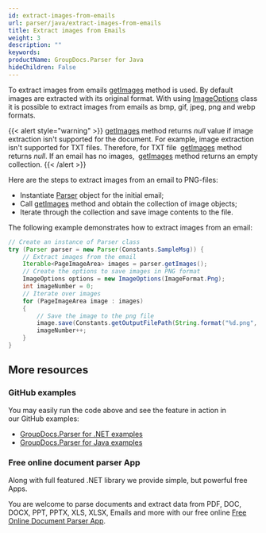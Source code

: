 ```yaml
---
id: extract-images-from-emails
url: parser/java/extract-images-from-emails
title: Extract images from Emails
weight: 3
description: ""
keywords: 
productName: GroupDocs.Parser for Java
hideChildren: False
---
```

To extract images from emails [getImages](https://apireference.groupdocs.com/java/parser/com.groupdocs.parser/Parser#getImages()) method is used. By default images are extracted with its original format. With using [ImageOptions](https://apireference.groupdocs.com/java/parser/com.groupdocs.parser.options/ImageOptions) class it is possible to extract images from emails as bmp, gif, jpeg, png and webp formats.

{{< alert style="warning" >}}
[getImages](https://apireference.groupdocs.com/java/parser/com.groupdocs.parser/Parser#getImages()) method returns *null* value if image extraction isn't supported for the document. For example, image extraction isn't supported for TXT files. Therefore, for TXT file 
[getImages](https://apireference.groupdocs.com/java/parser/com.groupdocs.parser/Parser#getImages()) method returns *null*. If an email has no images, 
[getImages](https://apireference.groupdocs.com/java/parser/com.groupdocs.parser/Parser#getImages()) method returns an empty collection.
{{< /alert >}}

Here are the steps to extract images from an email to PNG-files:

*   Instantiate [Parser](https://apireference.groupdocs.com/java/parser/com.groupdocs.parser/Parser) object for the initial email;
*   Call [getImages](https://apireference.groupdocs.com/java/parser/com.groupdocs.parser/Parser#getImages()) method and obtain the collection of image objects;
*   Iterate through the collection and save image contents to the file.

The following example demonstrates how to extract images from an email:

```java
// Create an instance of Parser class
try (Parser parser = new Parser(Constants.SampleMsg)) {
    // Extract images from the email
    Iterable<PageImageArea> images = parser.getImages();
    // Create the options to save images in PNG format
    ImageOptions options = new ImageOptions(ImageFormat.Png);
    int imageNumber = 0;
    // Iterate over images
    for (PageImageArea image : images)
    {
        // Save the image to the png file
        image.save(Constants.getOutputFilePath(String.format("%d.png", imageNumber)), options);
        imageNumber++;
    }
}
```

## More resources

### GitHub examples

You may easily run the code above and see the feature in action in our GitHub examples:

*   [GroupDocs.Parser for .NET examples](https://github.com/groupdocs-parser/GroupDocs.Parser-for-.NET)    
*   [GroupDocs.Parser for Java examples](https://github.com/groupdocs-parser/GroupDocs.Parser-for-Java)    

### Free online document parser App

Along with full featured .NET library we provide simple, but powerful free Apps.

You are welcome to parse documents and extract data from PDF, DOC, DOCX, PPT, PPTX, XLS, XLSX, Emails and more with our free online [Free Online Document Parser App](https://products.groupdocs.app/parser).